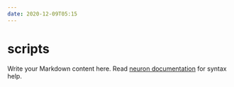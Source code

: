 ```yaml
---
date: 2020-12-09T05:15
---
```


# scripts

Write your Markdown content here. Read [neuron documentation](https://neuron.zettel.page/2011404.html) for syntax help.

